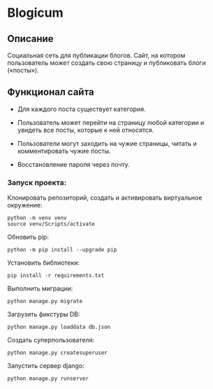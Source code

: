 # Blogicum

## Описание
Социальная сеть для публикации блогов.
Сайт, на котором пользователь может создать свою страницу и
публиковать блоги («посты»).

## Функционал сайта
- Для каждого поста существует категория.

- Пользователь может перейти на страницу любой категории и
увидеть все посты, которые к ней относятся.

- Пользователи могут заходить на чужие страницы, читать
и комментировать чужие посты.

- Восстановление пароля через почту.

### Запуск проекта:
Клонировать репозиторий, cоздать и активировать виртуальное окружение:
```
python -m venv venv
source venv/Scripts/activate
```

Обновить pip:
```
python -m pip install --upgrade pip
```

Установить библиотеки:
```
pip install -r requirements.txt
```

Выполнить миграции:
```
python manage.py migrate
```

Загрузить фикстуры DB:
```
python manage.py loaddata db.json
```

Создать суперпользователя:
```
python manage.py createsuperuser
```

Запустить сервер django:
```
python manage.py runserver
```
